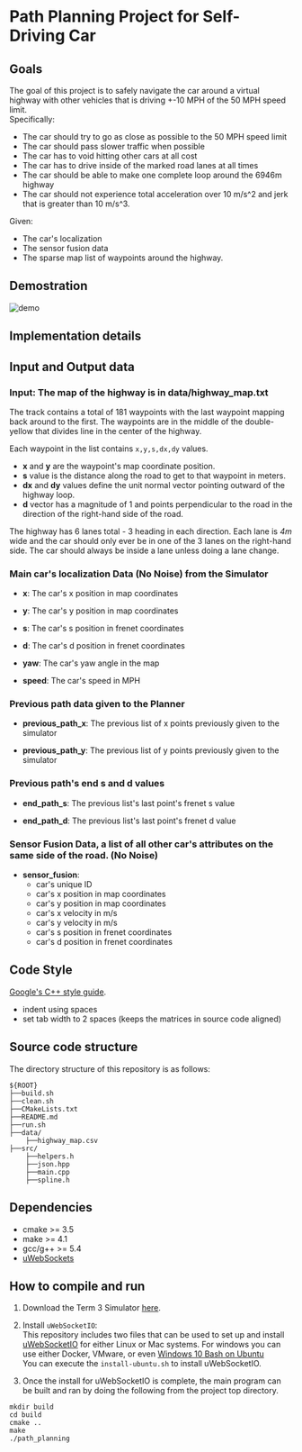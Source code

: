 # Path Planning Project for Self-Driving Car

## Goals
The goal of this project is to safely navigate the car around a virtual highway with other vehicles that is driving +-10 MPH of 
the 50 MPH speed limit. <br>
Specifically:
- The car should try to go as close as possible to the 50 MPH speed limit
- The car should pass slower traffic when possible
- The car has to void hitting other cars at all cost 
- The car has to drive inside of the marked road lanes at all times
- The car should be able to make one complete loop around the 6946m highway
- The car should not experience total acceleration over 10 m/s^2 and jerk that is greater than 10 m/s^3.

Given:
- The car's localization
- The sensor fusion data
- The sparse map list of waypoints around the highway. 

## Demostration
![demo](./images/demo.gif)

## Implementation details
### 
###

## Input and Output data

### Input: The map of the highway is in data/highway_map.txt
The track contains a total of 181 waypoints with the last waypoint mapping back around to the first. 
The waypoints are in the middle of the double-yellow that divides line in the center of the highway.

Each waypoint in the list contains ```x,y,s,dx,dy``` values.
- **x** and **y** are the waypoint's map coordinate position.
- **s** value is the distance along the road to get to that waypoint in meters.
- **dx** and **dy** values define the unit normal vector pointing outward of the highway loop.
- **d** vector has a magnitude of 1 and points perpendicular to the road in the direction of the right-hand side of the road.

The highway has 6 lanes total - 3 heading in each direction. Each lane is *4m* wide and the car should only ever be in 
one of the 3 lanes on the right-hand side. The car should always be inside a lane unless doing a lane change.

### Main car's localization Data (No Noise) from the Simulator

- **x**: The car's x position in map coordinates

- **y**: The car's y position in map coordinates

- **s**: The car's s position in frenet coordinates

- **d**: The car's d position in frenet coordinates

- **yaw**: The car's yaw angle in the map

- **speed**: The car's speed in MPH

### Previous path data given to the Planner
- **previous_path_x**: The previous list of x points previously given to the simulator

- **previous_path_y**: The previous list of y points previously given to the simulator

### Previous path's end s and d values 

- **end_path_s**: The previous list's last point's frenet s value

- **end_path_d**: The previous list's last point's frenet d value

### Sensor Fusion Data, a list of all other car's attributes on the same side of the road. (No Noise)

- **sensor_fusion**:
    - car's unique ID
    - car's x position in map coordinates
    - car's y position in map coordinates
    - car's x velocity in m/s 
    - car's y velocity in m/s
    - car's s position in frenet coordinates
    - car's d position in frenet coordinates 

## Code Style

[Google's C++ style guide](https://google.github.io/styleguide/cppguide.html).
* indent using spaces
* set tab width to 2 spaces (keeps the matrices in source code aligned)

## Source code structure
The directory structure of this repository is as follows:

```shell script
${ROOT}
├──build.sh
├──clean.sh
├──CMakeLists.txt
├──README.md
├──run.sh
├──data/
    ├──highway_map.csv
├──src/
    ├──helpers.h
    ├──json.hpp
    ├──main.cpp
    ├──spline.h
```

## Dependencies
* cmake >= 3.5
* make >= 4.1
* gcc/g++ >= 5.4
* [uWebSockets](https://github.com/uWebSockets/uWebSockets)

## How to compile and run
1. Download the Term 3 Simulator [here](https://github.com/udacity/self-driving-car-sim/releases/tag/T3_v1.2).
2. Install `uWebSocketIO`: <br>
This repository includes two files that can be used to set up and install [uWebSocketIO](https://github.com/uWebSockets/uWebSockets) 
for either Linux or Mac systems. For windows you can use either Docker, VMware, 
or even [Windows 10 Bash on Ubuntu](https://www.howtogeek.com/249966/how-to-install-and-use-the-linux-bash-shell-on-windows-10/)<br>
You can execute the `install-ubuntu.sh` to install uWebSocketIO.

3. Once the install for uWebSocketIO is complete, the main program can be built and ran by doing the following from the project top directory.

```shell script
mkdir build
cd build
cmake ..
make
./path_planning
```